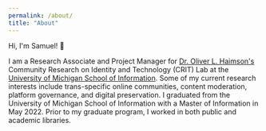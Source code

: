 ```yaml
---
permalink: /about/
title: "About"
---
```


Hi, I'm Samuel! 👋 

I am a Research Associate and Project Manager for <a href="https://oliverhaimson.com/index.html">Dr. Oliver L. Haimson's</a> Community Research on Identity and Technology (CRIT) Lab at the <a href="https://www.si.umich.edu">University of Michigan School of Information</a>. Some of my current research interests include trans-specific online communities, content moderation, platform governance, and digital preservation. I graduated from the University of Michigan School of Information with a Master of Information in May 2022. Prior to my graduate program, I worked in both public and academic libraries.
